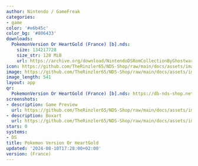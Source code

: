 ```yaml
---
author: Nintendo / GameFreak
categories:
- game
color: '#e6b45c'
color_bg: '#806433'
downloads:
  PokemonVersion Or HeartGold (France) [b].nds:
    size: 134217728
    size_str: 128 MiB
    url: https://archive.org/download/NintendoDSRomCollectionByGhostware/PokemonVersion%20Or%20HeartGold%20%28France%29%20%5Bb%5D.nds
icon: https://github.com/TheRinzler65/NDS-Shop/raw/main/docs/assets/images/icons/pokemongold.png
image: https://github.com/TheRinzler65/NDS-Shop/raw/main/docs/assets/images/icons/pokemongold.png
image_length: 541
layout: app
qr:
  PokemonVersion Or HeartGold (France) [b].nds: https://db-nds-shop.netlify.app/assets/images/qr/pokemonversion-or-heartgold-france-b-nds.png
screenshots:
- description: Game Preview
  url: https://github.com/TheRinzler65/NDS-Shop/raw/main/docs/assets/images/screenshots/pokemongold/pokemongold.png
- description: Boxart
  url: https://github.com/TheRinzler65/NDS-Shop/raw/main/docs/assets/images/boxart/PokemonVersion%20Or%20HeartGold%20(France)%20%5Bb%5D.nds.png
stars: 0
systems:
- DS
title: Pokemon Version Or HeartGold
updated: '2024-08-10T17:28:00+02:00'
version: (France)
---
```

